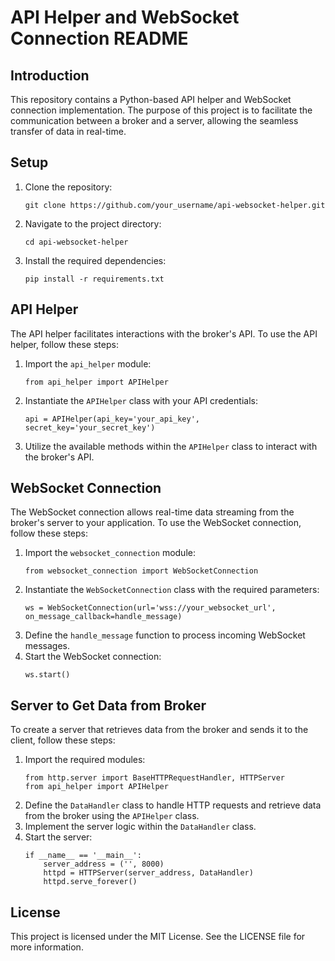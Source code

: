 <!DOCTYPE html>
<html>
<head>
  <title>API Helper and WebSocket Connection README</title>
</head>
<body>

<h1>API Helper and WebSocket Connection README</h1>

<h2>Introduction</h2>

<p>This repository contains a Python-based API helper and WebSocket connection implementation. The purpose of this project is to facilitate the communication between a broker and a server, allowing the seamless transfer of data in real-time.</p>

<h2>Setup</h2>

<ol>
  <li>Clone the repository:
    <pre><code>git clone https://github.com/your_username/api-websocket-helper.git</code></pre>
  </li>
  <li>Navigate to the project directory:
    <pre><code>cd api-websocket-helper</code></pre>
  </li>
  <li>Install the required dependencies:
    <pre><code>pip install -r requirements.txt</code></pre>
  </li>
</ol>

<h2>API Helper</h2>

<p>The API helper facilitates interactions with the broker's API. To use the API helper, follow these steps:</p>

<ol>
  <li>Import the <code>api_helper</code> module:
    <pre><code>from api_helper import APIHelper</code></pre>
  </li>
  <li>Instantiate the <code>APIHelper</code> class with your API credentials:
    <pre><code>api = APIHelper(api_key='your_api_key', secret_key='your_secret_key')</code></pre>
  </li>
  <li>Utilize the available methods within the <code>APIHelper</code> class to interact with the broker's API.</li>
</ol>

<h2>WebSocket Connection</h2>

<p>The WebSocket connection allows real-time data streaming from the broker's server to your application. To use the WebSocket connection, follow these steps:</p>

<ol>
  <li>Import the <code>websocket_connection</code> module:
    <pre><code>from websocket_connection import WebSocketConnection</code></pre>
  </li>
  <li>Instantiate the <code>WebSocketConnection</code> class with the required parameters:
    <pre><code>ws = WebSocketConnection(url='wss://your_websocket_url', on_message_callback=handle_message)</code></pre>
  </li>
  <li>Define the <code>handle_message</code> function to process incoming WebSocket messages.</li>
  <li>Start the WebSocket connection:
    <pre><code>ws.start()</code></pre>
  </li>
</ol>

<h2>Server to Get Data from Broker</h2>

<p>To create a server that retrieves data from the broker and sends it to the client, follow these steps:</p>

<ol>
  <li>Import the required modules:
    <pre><code>from http.server import BaseHTTPRequestHandler, HTTPServer
from api_helper import APIHelper</code></pre>
  </li>
  <li>Define the <code>DataHandler</code> class to handle HTTP requests and retrieve data from the broker using the <code>APIHelper</code> class.</li>
  <li>Implement the server logic within the <code>DataHandler</code> class.</li>
  <li>Start the server:
    <pre><code>if __name__ == '__main__':
    server_address = ('', 8000)  <!-- Replace 8000 with your desired port -->
    httpd = HTTPServer(server_address, DataHandler)
    httpd.serve_forever()</code></pre>
  </li>
</ol>

<h2>License</h2>

<p>This project is licensed under the MIT License. See the LICENSE file for more information.</p>

</body>
</html>
